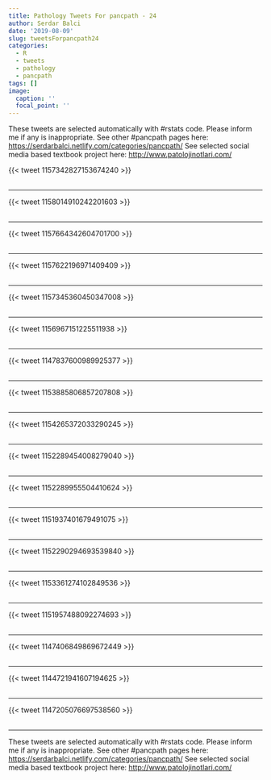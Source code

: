 ```yaml
---
title: Pathology Tweets For pancpath - 24
author: Serdar Balci
date: '2019-08-09'
slug: tweetsForpancpath24
categories:
  - R
  - tweets
  - pathology
  - pancpath
tags: []
image:
  caption: ''
  focal_point: ''
---
```



These tweets are selected automatically with #rstats code. Please inform me if any is inappropriate.
See other #pancpath pages here: https://serdarbalci.netlify.com/categories/pancpath/ 
See selected social media based textbook project here: http://www.patolojinotlari.com/

{{< tweet 1157342827153674240 >}}
<br>
<br>
<hr>
{{< tweet 1158014910242201603 >}}
<br>
<br>
<hr>
{{< tweet 1157664342604701700 >}}
<br>
<br>
<hr>
{{< tweet 1157622196971409409 >}}
<br>
<br>
<hr>
{{< tweet 1157345360450347008 >}}
<br>
<br>
<hr>
{{< tweet 1156967151225511938 >}}
<br>
<br>
<hr>
{{< tweet 1147837600989925377 >}}
<br>
<br>
<hr>
{{< tweet 1153885806857207808 >}}
<br>
<br>
<hr>
{{< tweet 1154265372033290245 >}}
<br>
<br>
<hr>
{{< tweet 1152289454008279040 >}}
<br>
<br>
<hr>
{{< tweet 1152289955504410624 >}}
<br>
<br>
<hr>
{{< tweet 1151937401679491075 >}}
<br>
<br>
<hr>
{{< tweet 1152290294693539840 >}}
<br>
<br>
<hr>
{{< tweet 1153361274102849536 >}}
<br>
<br>
<hr>
{{< tweet 1151957488092274693 >}}
<br>
<br>
<hr>
{{< tweet 1147406849869672449 >}}
<br>
<br>
<hr>
{{< tweet 1144721941607194625 >}}
<br>
<br>
<hr>
{{< tweet 1147205076697538560 >}}
<br>
<br>
<hr>


These tweets are selected automatically with #rstats code. Please inform me if any is inappropriate.
See other #pancpath pages here: https://serdarbalci.netlify.com/categories/pancpath/ 
See selected social media based textbook project here: http://www.patolojinotlari.com/
